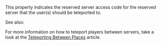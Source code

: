 This property indicates the reserved server access code for the reserved
server that the user(s) should be teleported to.

See also:

For more information on how to teleport players between servers, take a
look at the [Teleporting Between Places][1] article.

[1]: https://developer.roblox.com/articles/Teleporting-Between-Places